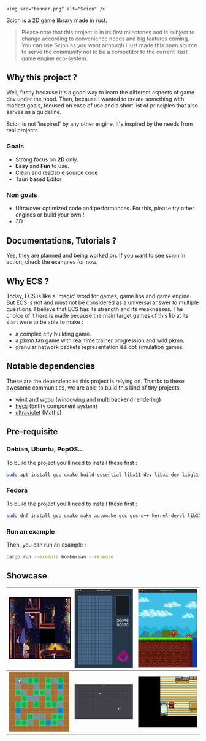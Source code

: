     <img src="banner.png" alt="Scion" />

Scion is a 2D game library made in rust. 

> Please note that this project is in its first milestones and is subject to change according to convenience needs and big features coming.
> You can use Scion as you want although I just made this open source to serve the community not to be a competitor to the current Rust game engine eco-system.

## Why this project ? 

Well, firstly because it's a good way to learn the different aspects of game dev under the hood. 
Then, because I wanted to create something with modest goals, focused on ease of use and a short list of principles that also serves as a guideline.

Scion is not 'inspired' by any other engine, it's inspired by the needs from real projects. 

### Goals

- Strong focus on **2D** only.
- **Easy** and **Fun** to use.
- Clean and readable source code
- Tauri based Editor

### Non goals

- Ultra/over optimized code and performances. For this, please try other engines or build your own !
- 3D

## Documentations, Tutorials ?

Yes, they are planned and being worked on. If you want to see scion in action, check the examples for now.

## Why ECS ?

Today, ECS is like a 'magic' word for games, game libs and game engine. But ECS is not and must not be considered as a universal answer to multiple questions.
I believe that ECS has its strength and its weaknesses. 
The choice of it here is made because the main target games of this lib at its start were to be able to make : 
- a complex city building game.
- a pkmn fan game with real time trainer progression and wild pkmn.
- granular network packets representation && dot simulation games.

## Notable dependencies

These are the dependencies this project is relying on. Thanks to these awesome communities, we are able to build this kind of tiny projects. 

- <a href="https://github.com/rust-windowing/winit" target="blank">winit</a> and <a href="https://github.com/gfx-rs/wgpu/tree/master/wgpu" target="blank">wgpu</a> (windowing and multi backend rendering)
- <a href="https://github.com/Ralith/hecs" target="blank">hecs</a> (Entity component system)
- <a href="https://github.com/termhn/ultraviolet" target="blank">ultraviolet</a> (Maths)

## Pre-requisite

### Debian, Ubuntu, PopOS...

To build the project you'll need to install these first : 
```sh
sudo apt install gcc cmake build-essential libx11-dev libxi-dev libgl1-mesa-dev libasound2-dev
```

### Fedora

To build the project you'll need to install these first : 
```sh
sudo dnf install gcc cmake make automake gcc gcc-c++ kernel-devel libX11-devel libXi-devel mesa-libGL-devel alsa-lib-devel
```

### Run an example

Then, you can run an example :
```sh
cargo run --example bomberman --release
```

## Showcase

| <img src="./examples/taquin/taquin_2.gif" alt="Taquin" style="width:300px; border: 2px solid black;"/> | <img src="./examples/tetris/tetris.gif" alt="Tetris" style="width:300px" />  | <img src="./examples/mario/mario.gif" alt="Mario" style="width:300px" />                         |
|--------------------------------------------------------------------------------------------------------| ------------- |--------------------------------------------------------------------------------------------------|
| <img src="./examples/bomberman/bomberman.gif" alt="Bomberman" style="width:300px" />                   | <img src="./examples/jezzball/jezzball.gif" alt="Jezzball" style="width:300px" /> | <img src="./examples/new-bark-town/new-bark-town.gif" alt="New bark town" style="width:300px" /> |





